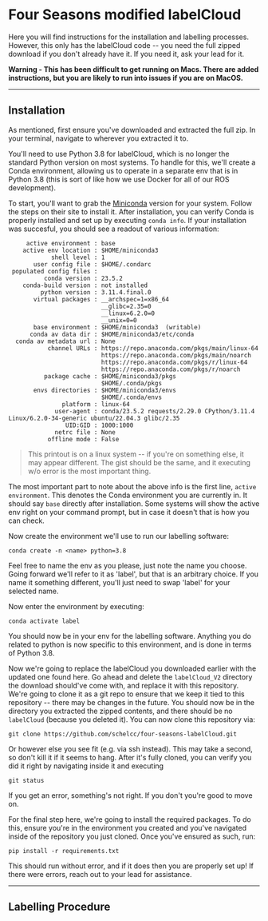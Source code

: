 # Four Seasons modified labelCloud
Here you will find instructions for the installation and labelling processes. However, this only has the labelCloud code -- you need the full zipped download if you don't already have it. If you need it, ask your lead for it.

**Warning - This has been difficult to get running on Macs. There are added instructions, but you are likely to run into issues if you are on MacOS.**

---

## Installation
As mentioned, first ensure you've downloaded and extracted the full zip. In your terminal, navigate to wherever you extracted it to.

You'll need to use Python 3.8 for labelCloud, which is no longer the standard Python version on most systems. To handle for this, we'll create a Conda environment, allowing us to operate in a separate env that is in Python 3.8 (this is sort of like how we use Docker for all of our ROS development).

To start, you'll want to grab the [Miniconda](https://docs.conda.io/projects/miniconda/en/latest/) version for your system. Follow the steps on their site to install it.
After installation, you can verify Conda is properly installed and set up by executing ``conda info``. If your installation was succesful, you should see a readout of various information:

```
     active environment : base
    active env location : $HOME/miniconda3
            shell level : 1
       user config file : $HOME/.condarc
 populated config files : 
          conda version : 23.5.2
    conda-build version : not installed
         python version : 3.11.4.final.0
       virtual packages : __archspec=1=x86_64
                          __glibc=2.35=0
                          __linux=6.2.0=0
                          __unix=0=0
       base environment : $HOME/miniconda3  (writable)
      conda av data dir : $HOME/miniconda3/etc/conda
  conda av metadata url : None
           channel URLs : https://repo.anaconda.com/pkgs/main/linux-64
                          https://repo.anaconda.com/pkgs/main/noarch
                          https://repo.anaconda.com/pkgs/r/linux-64
                          https://repo.anaconda.com/pkgs/r/noarch
          package cache : $HOME/miniconda3/pkgs
                          $HOME/.conda/pkgs
       envs directories : $HOME/miniconda3/envs
                          $HOME/.conda/envs
               platform : linux-64
             user-agent : conda/23.5.2 requests/2.29.0 CPython/3.11.4 Linux/6.2.0-34-generic ubuntu/22.04.3 glibc/2.35
                UID:GID : 1000:1000
             netrc file : None
           offline mode : False
```

> This printout is on a linux system -- if you're on something else, it may appear different. The gist should be the same, and it executing w/o error is the most important thing.

The most important part to note about the above info is the first line, ``active environment``.
This denotes the Conda environment you are currently in. It should say ``base`` directly after installation. Some systems will show the active env right on your command prompt, but in case it doesn't that is how you can check. 

Now create the environment we'll use to run our labelling software:
```
conda create -n <name> python=3.8 
```
Feel free to name the env as you please, just note the name you choose. Going forward we'll refer to it as 'label', but that is an arbitrary choice. If you name it something different, you'll just need to swap 'label' for your selected name.

Now enter the environment by executing:
```
conda activate label
```
You should now be in your env for the labelling software. Anything you do related to python is now specific to this environment, and is done in terms of Python 3.8.

Now we're going to replace the labelCloud you downloaded earlier with the updated one found here. Go ahead and delete the ``labelCloud_V2`` directory the download should've come with, and replace it with this repository. We're going to clone it as a git repo to ensure that we keep it tied to this repository -- there may be changes in the future. You should now be in the directory you extracted the zipped contents, and there should be no ``labelCloud`` (because you deleted it). You can now clone this repository via:
```
git clone https://github.com/schelcc/four-seasons-labelCloud.git
```
Or however else you see fit (e.g. via ssh instead). This may take a second, so don't kill it if it seems to hang. After it's fully cloned, you can verify you did it right by navigating inside it and executing
```
git status
```
If you get an error, something's not right. If you don't you're good to move on.

For the final step here, we're going to install the required packages. To do this, ensure you're in the environment you created and you've navigated inside of the repository you just cloned. Once you've ensured as such, run:
```
pip install -r requirements.txt
```
This should run without error, and if it does then you are properly set up! If there were errors, reach out to your lead for assistance.

---

## Labelling Procedure
